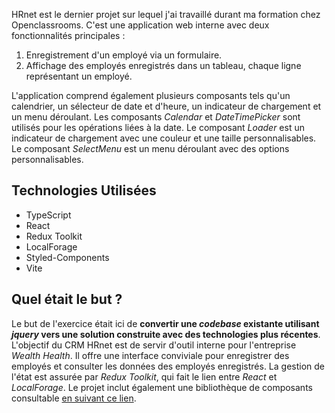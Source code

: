 HRnet est le dernier projet sur lequel j'ai travaillé durant ma formation chez Openclassrooms.
C'est une application web interne avec deux fonctionnalités principales&nbsp;:
1. Enregistrement d'un employé via un formulaire.
2. Affichage des employés enregistrés dans un tableau, chaque ligne représentant un employé.

L'application comprend également plusieurs composants tels qu'un calendrier, un sélecteur de date et d'heure, un indicateur de chargement et un menu déroulant. Les composants *Calendar* et *DateTimePicker* sont utilisés pour les opérations liées à la date. Le composant *Loader* est un indicateur de chargement avec une couleur et une taille personnalisables. Le composant *SelectMenu* est un menu déroulant avec des options personnalisables.

## Technologies Utilisées
- TypeScript
- React
- Redux Toolkit
- LocalForage
- Styled-Components
- Vite

## Quel était le but ?
Le but de l'exercice était ici de **convertir une *codebase* existante utilisant *jquery* vers une solution construite avec des technologies plus récentes**. L'objectif du CRM HRnet est de servir d'outil interne pour l'entreprise *Wealth Health*. Il offre une interface conviviale pour enregistrer des employés et consulter les données des employés enregistrés. La gestion de l'état est assurée par *Redux Toolkit*, qui fait le lien entre *React* et *LocalForage*. Le projet inclut également une bibliothèque de composants consultable [en suivant ce lien](https://github.com/AEMuto/AntoineMarseaud_14_HRnet_React_Library_23032022).
